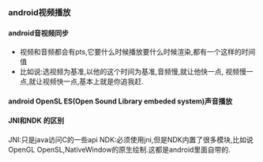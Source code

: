 ###  android视频播放
#### android音视频同步
- 视频和音频都会有pts,它要什么时候播放要什么时候渲染,都有一个这样的时间值
- 比如说:选视频为基准,以他的这个时间为基准,音频慢,就让他快一点, 视频慢一点,就让视频快一点,基本上就是你追我赶.

#### android OpenSL ES(Open Sound Library embeded system)声音播放

#### JNI和NDK 的区别
JNI:只是java访问C的一些api
NDK:必须使用jni,但是NDK内置了很多模块,比如说OpenGL OpenSL,NativeWindow的原生绘制.这都是android里面自带的.

#### 